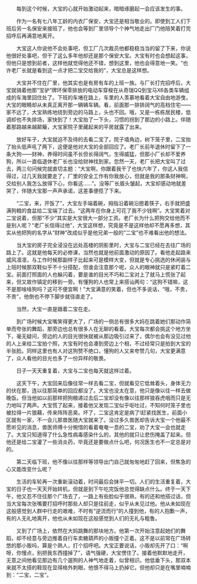 &emsp;&emsp;每到这个时候，大宝的心就开始激动起来，暗暗琢磨起一会应该发生的事。

&emsp;&emsp;作为一名有七八年工龄的内衣厂保安，大宝还是相当敬业的。即使到工人们下班后另一名保安来接班了，他也会等到厂里领导个个神气地走出厂门他陪笑着打完招呼后再满意地离开。

&emsp;&emsp;大宝这人你说他不会处事吧，但工厂几次裁员他都稳稳当当的留了下来，你说他很好处事吧，但干了这么多年他却还是那个保安大宝。大宝有时也会想起这事，但他只是想到前者，这样他就觉得他还不错，想到这里，他也会得意地一笑。“也许老厂长就是看到这一点才把二宝交给我的”，大宝总是这样想。

&emsp;&emsp;大宝并不住在厂里，他其实也是有房有车的上班一族。与厂长打完招呼后，大宝就骑着他那“宝驴”牌环保零排放的电动车穿梭在从奇瑞QQ到宝马X6各类车辆组成的车海里回住处了。下班的车堵在路上，车里的人羡慕地看着大宝自由地游曳，大宝的眼睛却从未真正离开那一辆辆车辆。看，前面那一排排阔气的高档住宅——家不远了，大宝熟练地绕到旁边的马路上，头也不回。哦，又是一栋栋居民楼，低调却也不失排场，家快到了！大宝抬了一下头，习惯的拐到了那边的小路上。伴随着那路越来越颠簸，大宝家院子里藏起来的平房就露了出来。

&emsp;&emsp;放好车子，大宝就迫不及待的去看二宝了。院子墙角边，树下笼子里，二宝抬了抬头低声吼了两下，这便是他对大宝的全部回应了。老厂长前年退休时留下了一条大狗——财神，养得时间虽不长但长得阔气，生得威猛，但那小厂长却不爱养狗，所以一直临退休老厂长也没给财神找到家。忽然一天，老厂长把大宝叫了过去，两三句问候完就直切主题：“大宝啊，你跟着我干了也快六年了，你这人我信得过，过几天我就要走了，厂里的安全工作有你我放心，但就是我的那条财神啊，交给别人我怎么放得下心，你看这……”。没等厂长眉头皱起，大宝却感动地就差哭了，伴随大宝那一声声承诺，这差事便揽了下来。

&emsp;&emsp;“二宝，来，开饭了”，大宝左手端着碗，拇指沿着碗沿摁着筷子，右手就把盛满狗粮的食盆给二宝端了过去。“这两年在你身上可花了我不少钱啊”。大宝笑着对二宝说着，但那“不少”其实是大宝很大一部分工资。老厂长为什么把狗交给他而不是别人呢？“老厂长信得过他”，大宝这样想，究竟是不是这样他却不愿再多想，其实从他把狗的名字从“财神”改成似乎是他兄弟一般的“二宝”也不难看出他的想法。

&emsp;&emsp;当大宝的房子完全浸没在远处高楼的阴影里时，大宝与二宝已经在去往广场的路上了。这就是他每天的必修课，当然也就是他前面激动的原因了。看他走起路来威风凛凛，与工作时候那副样子比起来可是模样大变，但就是专心挑选的休闲装与上班时候那双鞋似乎不十分搭配，但谁会注意那个呢，众人的眼神就只是紧盯着二宝。前面打照面的人也躲闪着，要是谁的目光不巧和二宝对上了就马上慌张了起来，但又故作镇定的移到一旁。有懂狗的人也常上来搭讪两句：“这狗不错嘛，这不是那啥啥狗吗？这可不便宜啊！”大宝满意的笑着，但也不多说话，“哦，不贵，不贵”，他倒也不停下脚步就径直走了。

&emsp;&emsp;当然，大宝一直是跟着二宝在走。

&emsp;&emsp;到广场时候大宝嘴笑得更大了，广场的一侧总有很多大妈在跳着她们那动作简单而夸张的舞蹈，那旁边也总有很多人在无聊的看着。大宝每次都会挑这个地方坐下，毫无疑问，旁边的人的目光很快就被从那边吸引过来了，偶尔也会有没见过他的人上来给二宝拍个照，大宝有时也会凑到旁边上个相，不过经常只是拍到大宝的半张脸。同样这里也有人对这狗赞不绝口，懂狗的人又来夸赞几句，大宝更满意了，众人看他的目光也多了一份异样的敬畏。

&emsp;&emsp;日子一天天重复着，大宝与二宝也每天就这样过着。

&emsp;&emsp;这天下午，大宝回来后像往常一样去看二宝，但就看见它低耸着头，身体无力的伏在那，连以往那简单的回应都没了。大宝也没太在意，他只是像以往一样去做晚饭。但当他如以前那样把狗粮递过去后二宝却没有像以往那样狼吞虎咽而只是无力地叫了两声。大宝慌了起来，接着他又发现二宝似乎呕吐过，不知何时笼子里也被拉得一片狼藉，传来阵阵恶臭。坏了，二宝这肯定是病了!赶紧找医生，前面小区就有一家，不一会儿那兽医随大宝就来了。没过多久兽医却告诉大宝一个他最不愿听见的消息，兽医师傅十分惋惜的看着奄奄一息的二宝，劝了大宝一会也就走了。大宝只知道得了什么急性病毒感染什么的，其他的就只让悲伤掩盖了起来。但他还是给二宝灌了一些消炎药，毕竟还是要做点什么吧，何况医生也不一定总是对的。

&emsp;&emsp;第二天临下班，他不像以往那样等领导出门自己就匆匆地赶了回来，但焦急的心又能改变什么呢？

&emsp;&emsp;生活的车轮再一次重新滚动着，时间最后会抹平一切。人们的生活重复着，大宝的日子也一天天开始转机，但就是到下午吃完饭他总觉得缺点什么。终于一天下午，他又忍不住往那个广场去了，一路上有些脸似乎很熟，有的还和他搭过话，但当大宝每次张嘴要打招呼时那些人却只是往前走，似乎从未见过他。他从未如现在这般感觉到人群中行走的艰难，不时有“逆流而行”的人撞到他，有的人抱歉一声，有的人无礼地离开，他也从未如现在这般感觉到人们的无礼与粗鲁。

&emsp;&emsp;又到了广场上，依然在大妈跳舞的那块地方。他第一次开始注意起她们的舞蹈，却不经意与旁边推着自行车卖糖葫芦的小贩撞个正着。这不是以前常在广场转悠的那小贩吗，算是个熟人，打个招呼吧。大宝正要说话，小贩却先开了口：“啊呀，你慢点，别把我东西撞掉了”，语气强硬，大宝愣住了。接着他默默地走开，无意之间他看见那边有几个遛狗的人神气地走着，似曾相识。他低垂下头，那双本来就不太搭的鞋现在显得格外刺眼，他恨不得马上扔掉它。但他却只是在嘴里喃喃到：“二宝，二宝”。